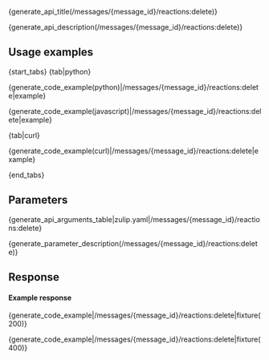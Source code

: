 {generate_api_title(/messages/{message_id}/reactions:delete)}

{generate_api_description(/messages/{message_id}/reactions:delete)}

## Usage examples

{start_tabs}
{tab|python}

{generate_code_example(python)|/messages/{message_id}/reactions:delete|example}

{generate_code_example(javascript)|/messages/{message_id}/reactions:delete|example}

{tab|curl}

{generate_code_example(curl)|/messages/{message_id}/reactions:delete|example}


{end_tabs}

## Parameters


{generate_api_arguments_table|zulip.yaml|/messages/{message_id}/reactions:delete}

{generate_parameter_description(/messages/{message_id}/reactions:delete)}

## Response

#### Example response

{generate_code_example|/messages/{message_id}/reactions:delete|fixture(200)}

{generate_code_example|/messages/{message_id}/reactions:delete|fixture(400)}
